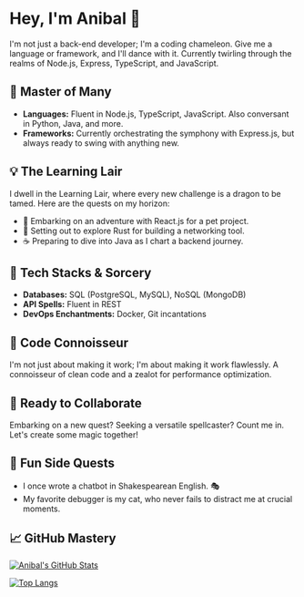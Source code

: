 # Hey, I'm Anibal 👋

I'm not just a back-end developer; I'm a coding chameleon. Give me a language or framework, and I'll dance with it. Currently twirling through the realms of Node.js, Express, TypeScript, and JavaScript.

## 🚀 Master of Many

- **Languages:** Fluent in Node.js, TypeScript, JavaScript. Also conversant in Python, Java, and more.
- **Frameworks:** Currently orchestrating the symphony with Express.js, but always ready to swing with anything new.

## 💡 The Learning Lair

I dwell in the Learning Lair, where every new challenge is a dragon to be tamed. Here are the quests on my horizon:

- 🐍 Embarking on an adventure with React.js for a pet project.
- 🚀 Setting out to explore Rust for building a networking tool.
- ☕️ Preparing to dive into Java as I chart a backend journey.

## 🚀 Tech Stacks & Sorcery

- **Databases:** SQL (PostgreSQL, MySQL), NoSQL (MongoDB)
- **API Spells:** Fluent in REST
- **DevOps Enchantments:** Docker, Git incantations

## 🧐 Code Connoisseur

I'm not just about making it work; I'm about making it work flawlessly. A connoisseur of clean code and a zealot for performance optimization.
## 🤝 Ready to Collaborate

Embarking on a new quest? Seeking a versatile spellcaster? Count me in. Let's create some magic together!

## 🚀 Fun Side Quests

- I once wrote a chatbot in Shakespearean English. 🎭
- My favorite debugger is my cat, who never fails to distract me at crucial moments.

## 📈 GitHub Mastery

[![Anibal's GitHub Stats](https://github-readme-stats.vercel.app/api?username=Deadlici0us&show_icons=true&theme=radical)](https://github.com/Deadlici0us)

[![Top Langs](https://github-readme-stats.vercel.app/api/top-langs/?username=Deadlici0us&layout=compact)](https://github.com/Deadlici0us)
